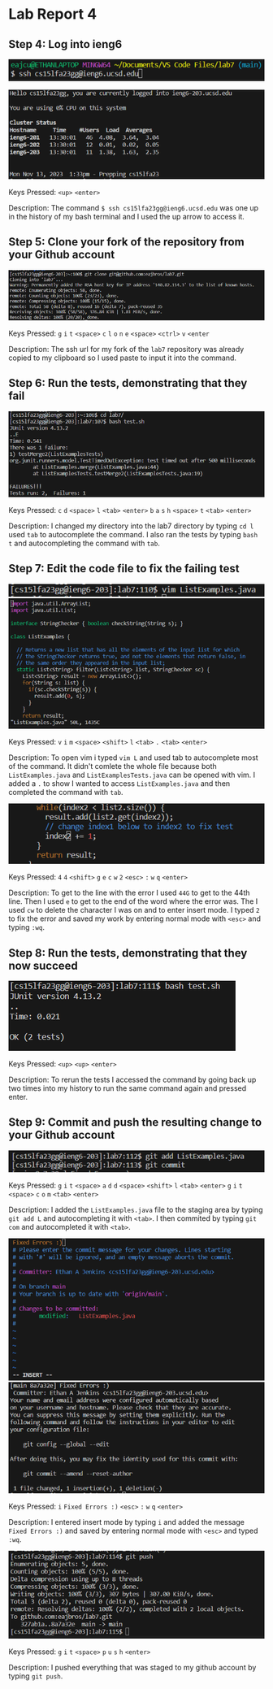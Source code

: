 # Lab Report 4
## Step 4: Log into ieng6
![Connect to IEng6](ConnectToIEng6.png)

![Connection Successful](ConnectionSuccessful.png)

Keys Pressed: `<up>` `<enter>`

Description: The command `$ ssh cs15lfa23gg@ieng6.ucsd.edu` was one up in the history of my bash terminal and I used the up arrow to access it.

## Step 5: Clone your fork of the repository from your Github account
![Clone Fork](CloneFork.png)

Keys Pressed: `g` `i` `t` `<space>` `c` `l` `o` `n` `e` `<space>` `<ctrl>` `v` `<enter`

Description: The ssh url for my fork of the `lab7` repository was already copied to my clipboard so I used paste to input it into the command.

## Step 6: Run the tests, demonstrating that they fail
![Run Tests](RunTests.png)

Keys Pressed: `c` `d` `<space>` `l` `<tab>` `<enter>` `b` `a` `s` `h` `<space>` `t` `<tab>` `<enter>`

Description: I changed my directory into the lab7 directory by typing `cd l` used `tab` to autocomplete the command. I also ran the tests by typing `bash t` and autocompleting the command with `tab`.

## Step 7: Edit the code file to fix the failing test
![Vim Command](openVim.png)
![In Vim](inVim.png)

Keys Pressed: `v` `i` `m` `<space>` `<shift>` `l` `<tab>` `.` `<tab>` `<enter>`

Description: To open vim i typed `vim L` and used tab to autocomplete most of the command. It didn't comlete the whole file because both `ListExamples.java` and `ListExamplesTests.java` can be opened with vim. I added a `.` to show I wanted to access `ListExamples.java` and then completed the command with `tab`.

![Change index](FixIndex.png)

Keys Pressed: `4` `4` `<shift>` `g` `e` `c` `w` `2` `<esc>` `:` `w` `q` `<enter>`

Description: To get to the line with the error I used `44G` to get to the 44th line. Then I used `e` to get to the end of the word where the error was. The I used `cw` to delete the character I was on and to enter insert mode. I typed `2` to fix the error and saved my work by entering normal mode with `<esc>` and typing `:wq`.

## Step 8: Run the tests, demonstrating that they now succeed
![Successful Tests](RerunTests.png)

Keys Pressed: `<up>` `<up>` `<enter>`

Description: To rerun the tests I accessed the command by going back up two times into my history to run the same command again and pressed enter.

## Step 9: Commit and push the resulting change to your Github account
![Type commit](commitListExamples.png)

Keys Pressed: `g` `i` `t` `<space>` `a` `d` `d` `<space>` `<shift>` `l` `<tab>` `<enter>` `g` `i` `t` `<space>` `c` `o` `m` `<tab>` `<enter>`

Description: I added the `ListExamples.java` file to the staging area by typing `git add L` and autocompleting it with `<tab>`. I then commited by typing `git com` and autocompleted it with `<tab>`.

![Add message](addMessage.png)
![Commited](successfulCommit.png)

Keys Pressed: `i` `Fixed Errors :)` `<esc>` `:` `w` `q` `<enter>`

Description: I entered insert mode by typing `i` and added the message `Fixed Errors :)` and saved by entering normal mode with `<esc>` and typed `:wq`.

![Pushed](GitPush.png)

Keys Pressed: `g` `i` `t` `<space>` `p` `u` `s` `h` `<enter>`

Description: I pushed everything that was staged to my github account by typing `git push`.
